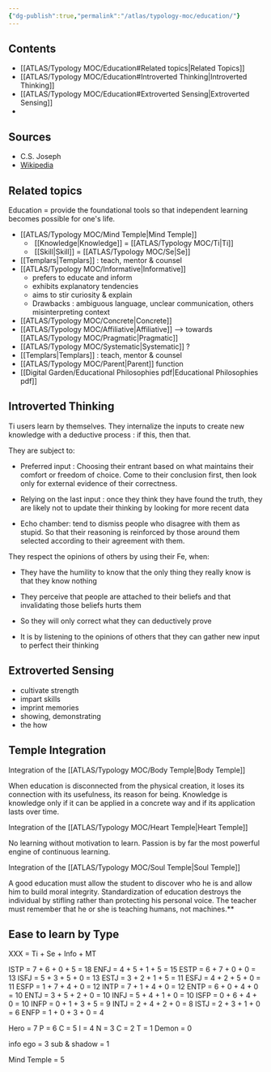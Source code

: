 ```yaml
---
{"dg-publish":true,"permalink":"/atlas/typology-moc/education/"}
---
```



## Contents 
- [[ATLAS/Typology MOC/Education#Related topics\|Related Topics]]
- [[ATLAS/Typology MOC/Education#Introverted Thinking\|Introverted Thinking]]
- [[ATLAS/Typology MOC/Education#Extroverted Sensing\|Extroverted Sensing]]
- 

## Sources
- C.S. Joseph
- [Wikipedia](https://en.wikipedia.org/wiki/Education)

## Related topics 

Education = provide the foundational tools so that independent learning becomes possible for one's life.
- [[ATLAS/Typology MOC/Mind Temple\|Mind Temple]]
	-  [[Knowledge\|Knowledge]] = [[ATLAS/Typology MOC/Ti\|Ti]]
	-  [[Skill\|Skill]] = [[ATLAS/Typology MOC/Se\|Se]]
- [[Templars\|Templars]] : teach, mentor & counsel
- [[ATLAS/Typology MOC/Informative\|Informative]]
	- prefers to educate and inform
	- exhibits explanatory tendencies
	- aims to stir curiosity & explain
	- Drawbacks : ambiguous language, unclear communication, others misinterpreting context 
- [[ATLAS/Typology MOC/Concrete\|Concrete]]
- [[ATLAS/Typology MOC/Affiliative\|Affiliative]] --> towards [[ATLAS/Typology MOC/Pragmatic\|Pragmatic]]
- [[ATLAS/Typology MOC/Systematic\|Systematic]] ?
- [[Templars\|Templars]] : teach, mentor & counsel
- [[ATLAS/Typology MOC/Parent\|Parent]] function 
- [[Digital Garden/Educational Philosophies pdf\|Educational Philosophies pdf]]

## Introverted Thinking

Ti users learn by themselves. They internalize the inputs to create new knowledge with a deductive process : if this, then that.

They are subject to:

-   Preferred input : Choosing their entrant based on what maintains their comfort or freedom of choice. Come to their conclusion first, then look only for external evidence of their correctness.
    
-   Relying on the last input : once they think they have found the truth, they are likely not to update their thinking by looking for more recent data
    
-   Echo chamber: tend to dismiss people who disagree with them as stupid. So that their reasoning is reinforced by those around them selected according to their agreement with them.
    

They respect the opinions of others by using their Fe, when:

-   They have the humility to know that the only thing they really know is that they know nothing
    
-   They perceive that people are attached to their beliefs and that invalidating those beliefs hurts them
    
-   So they will only correct what they can deductively prove
    
-   It is by listening to the opinions of others that they can gather new input to perfect their thinking 
    


## Extroverted Sensing 

- cultivate strength
- impart skills
- imprint memories 
- showing, demonstrating
- the how 

## Temple Integration 

Integration of the [[ATLAS/Typology MOC/Body Temple\|Body Temple]]

When education is disconnected from the physical creation, it loses its connection with its usefulness, its reason for being. Knowledge is knowledge only if it can be applied in a concrete way and if its application lasts over time.

Integration of the [[ATLAS/Typology MOC/Heart Temple\|Heart Temple]]

No learning without motivation to learn. Passion is by far the most powerful engine of continuous learning.

Integration of the [[ATLAS/Typology MOC/Soul Temple\|Soul Temple]] 

A good education must allow the student to discover who he is and allow him to build moral integrity. Standardization of education destroys the individual by stifling rather than protecting his personal voice. The teacher must remember that he or she is teaching humans, not machines.**
## Ease to learn by Type 

XXX = Ti + Se + Info + MT

ISTP = 7 + 6 + 0 + 5 = 18
ENFJ = 4 + 5 + 1 + 5 = 15
ESTP = 6 + 7 + 0 + 0 = 13
ISFJ = 5 + 3 + 5 + 0 = 13
ESTJ = 3 + 2 + 1 + 5 = 11
ESFJ = 4 + 2 + 5 + 0 = 11
ESFP = 1 + 7 + 4 + 0 = 12
INTP = 7 + 1 + 4 + 0 = 12
ENTP = 6 + 0 + 4 + 0 = 10
ENTJ = 3 + 5 + 2 + 0 = 10
INFJ = 5 + 4 + 1 + 0 = 10
ISFP = 0 + 6 + 4 + 0 = 10
INFP = 0 + 1 + 3 + 5 = 9 
INTJ = 2 + 4 + 2 + 0 = 8
ISTJ = 2 + 3 + 1 + 0 = 6
ENFP = 1 + 0 + 3 + 0 = 4


Hero = 7
P = 6
C = 5
I = 4
N = 3
C = 2
T = 1
Demon = 0

info ego = 3
sub & shadow = 1

Mind Temple = 5 